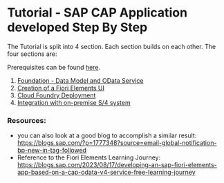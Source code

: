 # Tutorial - SAP CAP Application developed Step By Step 
The Tutorial is split into 4 section. Each section builds on each other. 
The four sections are:

Prerequisites can be found [here](./prerequisites.md).

1. [Foundation - Data Model and OData Service](1_foundation.md)
2. [Creation of a Fiori Elements UI](2_fiori_elements_ui.md)
3. [Cloud Foundry Deployment](3_cloud_foundry_deployment.md)
4. [Integration with on-premise S/4 system](4_integration_with_on_premise_s4_system.md)

### Resources: 
- you can also look at a good blog to accomplish a similar result: https://blogs.sap.com/?p=1777348?source=email-global-notification-bp-new-in-tag-followed
- Reference to the Fiori Elements Learning Journey: https://blogs.sap.com/2023/08/17/developing-an-sap-fiori-elements-app-based-on-a-cap-odata-v4-service-free-learning-journey

